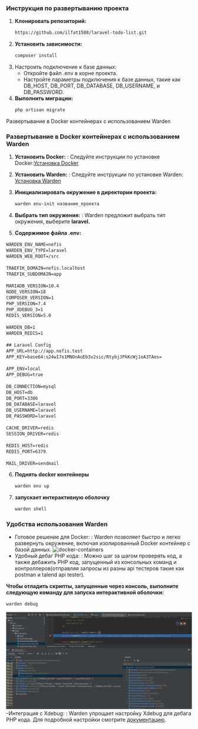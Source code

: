 ### Инструкция по развертыванию проекта

1. **Клонировать репозиторий:**
   ```bash
   https://github.com/ilfat1508/laravel-todo-list.git
2. **Установить зависимости:**
   ```bash 
   composer install
3. Настроить подключение к базе данных:
   - Откройте файл .env в корне проекта.
   - Настройте параметры подключения к базе данных, такие как DB_HOST, DB_PORT, DB_DATABASE, DB_USERNAME, и DB_PASSWORD.
4. **Выполнить миграции:**
   ```bash
   php artisan migrate
Развертывание в Docker контейнерах с использованием Warden

### Развертывание в Docker контейнерах с использованием Warden

1. **Установить Docker:**
   : Следуйте инструкции по установке Docker:[Установка Docker](https://docs.docker.com/engine/install/)

2. **Установить Warden:**
: Следуйте инструкции по установке Warden: [Установка Warden](https://docs.warden.dev/installing.html)

3. **Инициализировать окружение в директории проекта:**
   ```bash
   warden env-init название_проекта
4. **Выбрать тип окружения:**
: Warden предложит выбрать тип окружения, выберите __laravel.__

5. **Содержимое файла .env:**
 ```
WARDEN_ENV_NAME=nefis
WARDEN_ENV_TYPE=laravel
WARDEN_WEB_ROOT=/src

TRAEFIK_DOMAIN=nefis.localhost
TRAEFIK_SUBDOMAIN=app

MARIADB_VERSION=10.4
NODE_VERSION=18
COMPOSER_VERSION=1
PHP_VERSION=7.4
PHP_XDEBUG_3=1
REDIS_VERSION=5.0

WARDEN_DB=1
WARDEN_REDIS=1

## Laravel Config
APP_URL=http://app.nefis.test
APP_KEY=base64:s24wI7o1MNOnAoEb3v2sic/RtybjJPkKcWj1oA3TAes=

APP_ENV=local
APP_DEBUG=true

DB_CONNECTION=mysql
DB_HOST=db
DB_PORT=3306
DB_DATABASE=laravel
DB_USERNAME=laravel
DB_PASSWORD=laravel

CACHE_DRIVER=redis
SESSION_DRIVER=redis

REDIS_HOST=redis
REDIS_PORT=6379

MAIL_DRIVER=sendmail
```

6. **Поднять docker контейнеры**
   ```bash
   warden env up
   
7. **запускает интерактивную оболочку**
    ```bash
   warden shell
   
### Удобства использования Warden

- Готовое решение для Docker:
: Warden позволяет быстро и легко развернуть окружение, включая изолированный Docker контейнер с базой данных.
![docker-containers](readme/docker-containers.png)
- Удобный дебаг PHP кода:
: Можно шаг за шагом проверять код, а также дебажить PHP код, запущенный из консольных команд и контроллеров(отправляя запросы из разны api тестеров такие как postman и talend api tester).

**Чтобы отладить скрипты, запущенные через консоль, выполните следующую команду для запуска интерактивной оболочки:**
  ```bash
  warden debug
```

![debug](readme/debug.png)
-Интеграция с Xdebug:
: Warden упрощает настройку Xdebug для дебага PHP кода. Для подробной настройки смотрите [документацию](https://docs.warden.dev/configuration/xdebug.html).
